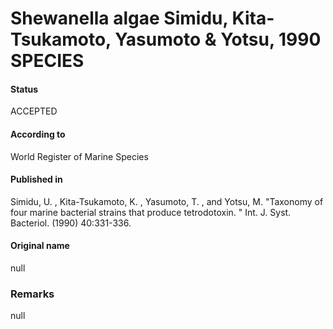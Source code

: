 # Shewanella algae Simidu, Kita-Tsukamoto, Yasumoto & Yotsu, 1990 SPECIES

#### Status
ACCEPTED

#### According to
World Register of Marine Species

#### Published in
Simidu, U. , Kita-Tsukamoto, K. , Yasumoto, T. , and Yotsu, M. "Taxonomy of four marine bacterial strains that produce tetrodotoxin. " Int. J. Syst. Bacteriol. (1990) 40:331-336.

#### Original name
null

### Remarks
null